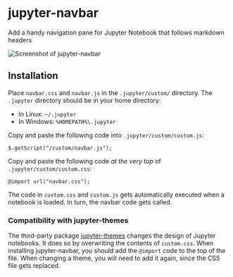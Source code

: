 # jupyter-navbar
Add a handy navigation pane for Jupyter Notebook that follows markdown headers

![Screenshot of jupyter-navbar](https://raw.githubusercontent.com/shoval/jupyter-navbar/master/screenshots/navbar_screenshot.png)

## Installation 

Place `navbar.css` and `navbar.js` in the `.jupyter/custom/` directory.
The `.jupyter` directory should be in your home directory:
* In Linux: `~/.jupyter`
* In Windows: `%HOMEPATH%\.jupyter`

Copy and paste the following code into `.jupyter/custom/custom.js`:

    $.getScript("/custom/navbar.js");

Copy and paste the following code _at the very top_ of `.jupyter/custom/custom.css`:

    @import url("navbar.css");

The code in `custom.css` and `custom.js` gets automatically executed when a notebook is loaded. In turn, the navbar code gets called.

### Compatibility with jupyter-themes

The third-party package [jupyter-themes](https://github.com/dunovank/jupyter-themes) changes the design of Jupyter notebooks. It does so by overwriting the contents of `custom.css`. When installing jupyter-navbar, you should add the `@import` code to the top of the file. When changing a theme, you will need to add it again, since the CSS file gets replaced.
